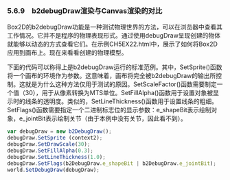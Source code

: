### 5.6.9　b2debugDraw渲染与Canvas渲染的对比

Box2D的b2debugDraw功能是一种测试物理世界的方法，可以在浏览器中查看其工作情况。它并不是程序的物理表现形式。通过使用debugDraw呈现创建的物体就能够以动态的方式查看它们。在示例CH5EX22.html中，展示了如何将Box2D应用到画布上。现在来看看创建的物理模型。

下面的代码可以称得上是b2debugDraw运行的标准范例。其中，SetSprite()函数将一个画布的环境作为参数。这意味着，画布将完全被b2debugDraw的输出所控制。这就是为什么这种方法仅用于测试的原因。SetScaleFactor()函数需要制定一个值（30），用于从像素转换为MTS单位。SetFillAlpha()函数用于设置对象被显示时的线条的透明度。类似的，SetLineThickness()函数用于设置线条的粗细。SetFlags()函数需要指定一个二进制标志位的显示参数：e_shapeBit表示绘制对象，e_jointBit表示绘制关节（由于本例中没有关节，因此看不到）。

```javascript
var debugDraw = new b2DebugDraw();
debugDraw.SetSprite (context2);
debugDraw.SetDrawScale(30);
debugDraw.SetFillAlpha(0.3);
debugDraw.SetLineThickness(1.0);
debugDraw.SetFlags(b2DebugDraw.e_shapeBit | b2DebugDraw.e_jointBit);
world.SetDebugDraw(debugDraw);
```

